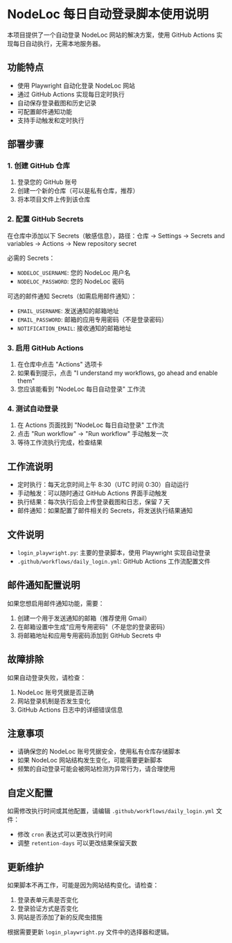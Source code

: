 # NodeLoc 每日自动登录脚本使用说明

本项目提供了一个自动登录 NodeLoc 网站的解决方案，使用 GitHub Actions 实现每日自动执行，无需本地服务器。

## 功能特点

- 使用 Playwright 自动化登录 NodeLoc 网站
- 通过 GitHub Actions 实现每日定时执行
- 自动保存登录截图和历史记录
- 可配置邮件通知功能
- 支持手动触发和定时执行

## 部署步骤

### 1. 创建 GitHub 仓库

1. 登录您的 GitHub 账号
2. 创建一个新的仓库（可以是私有仓库，推荐）
3. 将本项目文件上传到该仓库

### 2. 配置 GitHub Secrets

在仓库中添加以下 Secrets（敏感信息），路径：仓库 → Settings → Secrets and variables → Actions → New repository secret

必需的 Secrets：
- `NODELOC_USERNAME`: 您的 NodeLoc 用户名
- `NODELOC_PASSWORD`: 您的 NodeLoc 密码

可选的邮件通知 Secrets（如需启用邮件通知）：
- `EMAIL_USERNAME`: 发送通知的邮箱地址
- `EMAIL_PASSWORD`: 邮箱的应用专用密码（不是登录密码）
- `NOTIFICATION_EMAIL`: 接收通知的邮箱地址

### 3. 启用 GitHub Actions

1. 在仓库中点击 "Actions" 选项卡
2. 如果看到提示，点击 "I understand my workflows, go ahead and enable them"
3. 您应该能看到 "NodeLoc 每日自动登录" 工作流

### 4. 测试自动登录

1. 在 Actions 页面找到 "NodeLoc 每日自动登录" 工作流
2. 点击 "Run workflow" → "Run workflow" 手动触发一次
3. 等待工作流执行完成，检查结果

## 工作流说明

- 定时执行：每天北京时间上午 8:30（UTC 时间 0:30）自动运行
- 手动触发：可以随时通过 GitHub Actions 界面手动触发
- 执行结果：每次执行后会上传登录截图和日志，保留 7 天
- 邮件通知：如果配置了邮件相关的 Secrets，将发送执行结果通知

## 文件说明

- `login_playwright.py`: 主要的登录脚本，使用 Playwright 实现自动登录
- `.github/workflows/daily_login.yml`: GitHub Actions 工作流配置文件

## 邮件通知配置说明

如果您想启用邮件通知功能，需要：

1. 创建一个用于发送通知的邮箱（推荐使用 Gmail）
2. 在邮箱设置中生成"应用专用密码"（不是您的登录密码）
3. 将邮箱地址和应用专用密码添加到 GitHub Secrets 中

## 故障排除

如果自动登录失败，请检查：

1. NodeLoc 账号凭据是否正确
2. 网站登录机制是否发生变化
3. GitHub Actions 日志中的详细错误信息

## 注意事项

- 请确保您的 NodeLoc 账号凭据安全，使用私有仓库存储脚本
- 如果 NodeLoc 网站结构发生变化，可能需要更新脚本
- 频繁的自动登录可能会被网站检测为异常行为，请合理使用

## 自定义配置

如需修改执行时间或其他配置，请编辑 `.github/workflows/daily_login.yml` 文件：

- 修改 `cron` 表达式可以更改执行时间
- 调整 `retention-days` 可以更改结果保留天数

## 更新维护

如果脚本不再工作，可能是因为网站结构变化。请检查：

1. 登录表单元素是否变化
2. 登录验证方式是否变化
3. 网站是否添加了新的反爬虫措施

根据需要更新 `login_playwright.py` 文件中的选择器和逻辑。
